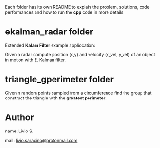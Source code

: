
Each folder has its own README to explain the problem, solutions, code performances and how to run the **cpp** code in more details.

# ekalman_radar folder

Extended **Kalam Filter** example appliocation:

Given a radar compute position (x,y) and velocity (x_vel, y_vel) of an object in motion with E. Kalman filter. 

# triangle_gperimeter folder

Given n random points sampled from a circumference find the group that construct the triangle with the **greatest perimeter**.

# Author
name: Livio S.

mail: livio.saracino@protonmail.com 


